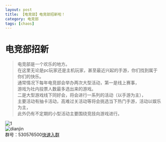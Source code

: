 ```yaml
---
layout: post
title: 【电竞部】电竞部招新啦！
category: 电竞部
tags: [chaos]
---
```


# 电竞部招新

>电竞部是一个欢乐的地方。<br />
在这里无论是pc玩家还是主机玩家，甚至最近兴起的手游，你们找到属于你们的快乐。<br />
通常情况下每年电竞部会举办两次大型活动，第一是线上赛事，<br />
游戏为社内投票人数最多选出来的游戏。<br />
二是大型游戏线下同好会，将会进行一系列的活动（以手游为主），<br />
主要活动有抽卡活动，高难过关活动等将会挑选当下热门手游，活动以娱乐为主，<br />
此外仍有不定期的小型活动主要围绕竞技向游戏进行。<br />

![1](https://dev.tencent.com/u/Water_Emissary/p/pbed/git/raw/master/dianjin/zhaoxing/1.png)
<br />
![dianjin](https://dev.tencent.com/u/Water_Emissary/p/pbed/git/raw/master/dianjin/zhaoxing/dianjin.png)
<br />
群号：530576500[快速入群](shang.qq.com/wpa/qunwpa?idkey=5c3214a3a2b88bf75418e91ea7648666b87910a055d54d0570f867546c94139f)
